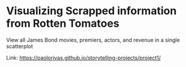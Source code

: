 # Visualizing Scrapped information from Rotten Tomatoes
View all James Bond movies, premiers, actors, and revenue in a single scatterplot

Link: https://paolorivas.github.io/storytelling-projects/project1/
